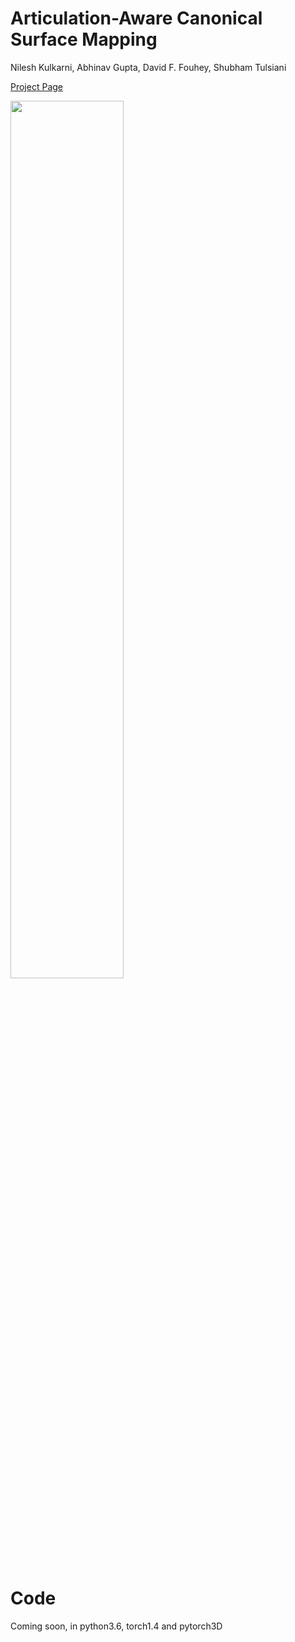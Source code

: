 # Articulation-Aware Canonical Surface Mapping
Nilesh Kulkarni, Abhinav Gupta, David F. Fouhey, Shubham Tulsiani

[Project Page](https://nileshkulkarni.github.io/acsm/)

<img src="https://nileshkulkarni.github.io/acsm/resources/images/teaser.png" width="60%">

# Code
Coming soon, in python3.6, torch1.4 and pytorch3D

